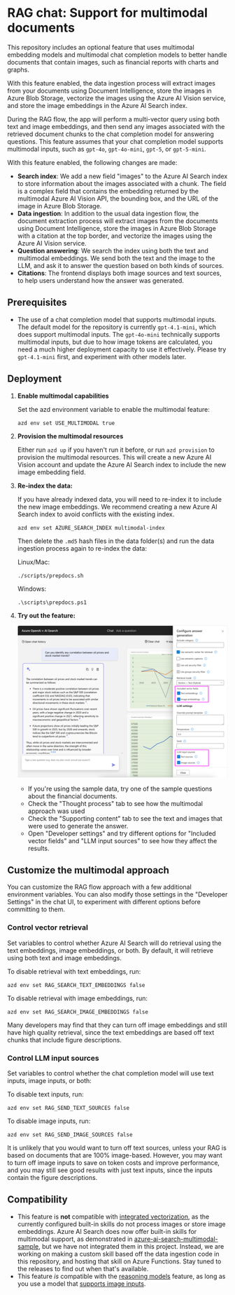 # RAG chat: Support for multimodal documents

This repository includes an optional feature that uses multimodal embedding models and multimodal chat completion models
to better handle documents that contain images, such as financial reports with charts and graphs.

With this feature enabled, the data ingestion process will extract images from your documents
using Document Intelligence, store the images in Azure Blob Storage, vectorize the images using the Azure AI Vision service, and store the image embeddings in the Azure AI Search index.

During the RAG flow, the app will perform a multi-vector query using both text and image embeddings, and then send any images associated with the retrieved document chunks to the chat completion model for answering questions. This feature assumes that your chat completion model supports multimodal inputs, such as `gpt-4o`, `gpt-4o-mini`, `gpt-5`, or `gpt-5-mini`.

With this feature enabled, the following changes are made:

* **Search index**: We add a new field "images" to the Azure AI Search index to store information about the images associated with a chunk. The field is a complex field that contains the embedding returned by the multimodal Azure AI Vision API, the bounding box, and the URL of the image in Azure Blob Storage.
* **Data ingestion**: In addition to the usual data ingestion flow, the document extraction process will extract images from the documents using Document Intelligence, store the images in Azure Blob Storage with a citation at the top border, and vectorize the images using the Azure AI Vision service.
* **Question answering**: We search the index using both the text and multimodal embeddings. We send both the text and the image to the LLM, and ask it to answer the question based on both kinds of sources.
* **Citations**: The frontend displays both image sources and text sources, to help users understand how the answer was generated.

## Prerequisites

* The use of a chat completion model that supports multimodal inputs. The default model for the repository is currently `gpt-4.1-mini`, which does support multimodal inputs. The `gpt-4o-mini` technically supports multimodal inputs, but due to how image tokens are calculated, you need a much higher deployment capacity to use it effectively. Please try `gpt-4.1-mini` first, and experiment with other models later.

## Deployment

1. **Enable multimodal capabilities**

   Set the azd environment variable to enable the multimodal feature:

   ```shell
   azd env set USE_MULTIMODAL true
   ```

2. **Provision the multimodal resources**

   Either run `azd up` if you haven't run it before, or run `azd provision` to provision the multimodal resources. This will create a new Azure AI Vision account and update the Azure AI Search index to include the new image embedding field.

3. **Re-index the data:**

   If you have already indexed data, you will need to re-index it to include the new image embeddings.
   We recommend creating a new Azure AI Search index to avoid conflicts with the existing index.

   ```shell
   azd env set AZURE_SEARCH_INDEX multimodal-index
   ```

   Then delete the `.md5` hash files in the data folder(s) and run the data ingestion process again to re-index the data:

   Linux/Mac:

   ```shell
   ./scripts/prepdocs.sh
   ```

   Windows:

   ```shell
   .\scripts\prepdocs.ps1
   ```

4. **Try out the feature:**

   ![Screenshot of app with Developer Settings open, showing multimodal settings highlighted](./images/multimodal.png)

   * If you're using the sample data, try one of the sample questions about the financial documents.
   * Check the "Thought process" tab to see how the multimodal approach was used
   * Check the "Supporting content" tab to see the text and images that were used to generate the answer.
   * Open "Developer settings" and try different options for "Included vector fields" and "LLM input sources" to see how they affect the results.

## Customize the multimodal approach

You can customize the RAG flow approach with a few additional environment variables.
You can also modify those settings in the "Developer Settings" in the chat UI,
to experiment with different options before committing to them.

### Control vector retrieval

Set variables to control whether Azure AI Search will do retrieval using the text embeddings, image embeddings, or both.
By default, it will retrieve using both text and image embeddings.

To disable retrieval with text embeddings, run:

```shell
azd env set RAG_SEARCH_TEXT_EMBEDDINGS false
```

To disable retrieval with image embeddings, run:

```shell
azd env set RAG_SEARCH_IMAGE_EMBEDDINGS false
```

Many developers may find that they can turn off image embeddings and still have high quality retrieval, since the text embeddings are based off text chunks that include figure descriptions.

### Control LLM input sources

Set variables to control whether the chat completion model will use text inputs, image inputs, or both:

To disable text inputs, run:

```shell
azd env set RAG_SEND_TEXT_SOURCES false
```

To disable image inputs, run:

```shell
azd env set RAG_SEND_IMAGE_SOURCES false
```

It is unlikely that you would want to turn off text sources, unless your RAG is based on documents that are 100% image-based.
However, you may want to turn off image inputs to save on token costs and improve performance,
and you may still see good results with just text inputs, since the inputs contain the figure descriptions.

## Compatibility

* This feature is **not** compatible with [integrated vectorization](./deploy_features.md#enabling-integrated-vectorization), as the currently configured built-in skills do not process images or store image embeddings. Azure AI Search does now offer built-in skills for multimodal support, as demonstrated in [azure-ai-search-multimodal-sample](https://github.com/Azure-Samples/azure-ai-search-multimodal-sample), but we have not integrated them in this project. Instead, we are working on making a custom skill based off the data ingestion code in this repository, and hosting that skill on Azure Functions. Stay tuned to the releases to find out when that's available.
* This feature *is* compatible with the [reasoning models](./reasoning.md) feature, as long as you use a model that [supports image inputs](https://learn.microsoft.com/azure/ai-services/openai/how-to/reasoning?tabs=python-secure%2Cpy#api--feature-support).
